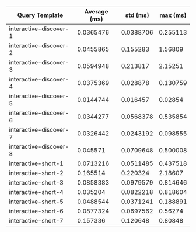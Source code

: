| Query Template         |   Average (ms) |   std (ms) |   max (ms) |
|------------------------|----------------|------------|------------|
| interactive-discover-1 |      0.0365476 |  0.0388706 |   0.255113 |
| interactive-discover-2 |      0.0455865 |  0.155283  |   1.56809  |
| interactive-discover-3 |      0.0594948 |  0.213817  |   2.15251  |
| interactive-discover-4 |      0.0375369 |  0.028878  |   0.130759 |
| interactive-discover-5 |      0.0144744 |  0.016457  |   0.02854  |
| interactive-discover-6 |      0.0344277 |  0.0568378 |   0.535854 |
| interactive-discover-7 |      0.0326442 |  0.0243192 |   0.098555 |
| interactive-discover-8 |      0.045571  |  0.0709648 |   0.500008 |
| interactive-short-1    |      0.0713216 |  0.0511485 |   0.437518 |
| interactive-short-2    |      0.165514  |  0.220324  |   2.18607  |
| interactive-short-3    |      0.0858383 |  0.0979579 |   0.814646 |
| interactive-short-4    |      0.035204  |  0.0822218 |   0.818604 |
| interactive-short-5    |      0.0488544 |  0.0371241 |   0.188891 |
| interactive-short-6    |      0.0877324 |  0.0697562 |   0.56274  |
| interactive-short-7    |      0.157336  |  0.120648  |   0.80848  |